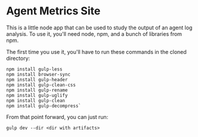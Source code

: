 # Agent Metrics Site

This is a little node app that can be used to study the output of an agent log analysis. To use it, you'll need node, npm, and a bunch of libraries from npm.

The first time you use it, you'll have to run these commands in the cloned directory:

	npm install gulp-less
	npm install browser-sync
	npm install gulp-header
	npm install gulp-clean-css
	npm install gulp-rename
	npm install gulp-uglify
	npm install gulp-clean
	npm install gulp-decompress`

From that point forward, you can just run:

`gulp dev --dir <dir with artifacts>`